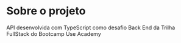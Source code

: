 # Sobre o projeto

API desenvolvida com TypeScript como desafio Back End da Trilha FullStack do Bootcamp Use Academy
